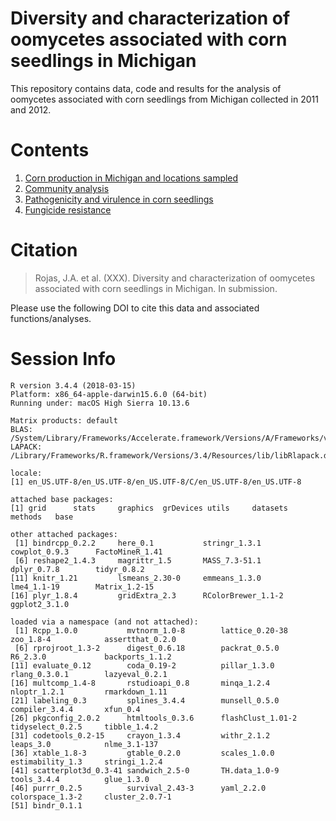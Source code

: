 # Diversity and characterization of oomycetes associated with corn seedlings in Michigan

This repository contains data, code and results for the analysis of oomycetes associated with corn seedlings from Michigan collected in 2011 and 2012.

Contents
========
1. [Corn production in Michigan and locations sampled](R_analysis/Corn_samples.md)
2. [Community analysis](R_analysis/Clone_correction.md)
3. [Pathogenicity and virulence in corn seedlings](R_analysis/Pathogenicity_corn.md)
4. [Fungicide resistance](R_analysis/PCA_and_DAPC.md)


Citation
========
> Rojas, J.A. et al. (XXX). Diversity and characterization of oomycetes associated with corn seedlings in Michigan. In submission.

Please use the following DOI to cite this data and associated functions/analyses.



Session Info
========

```
R version 3.4.4 (2018-03-15)
Platform: x86_64-apple-darwin15.6.0 (64-bit)
Running under: macOS High Sierra 10.13.6

Matrix products: default
BLAS: /System/Library/Frameworks/Accelerate.framework/Versions/A/Frameworks/vecLib.framework/Versions/A/libBLAS.dylib
LAPACK: /Library/Frameworks/R.framework/Versions/3.4/Resources/lib/libRlapack.dylib

locale:
[1] en_US.UTF-8/en_US.UTF-8/en_US.UTF-8/C/en_US.UTF-8/en_US.UTF-8

attached base packages:
[1] grid      stats     graphics  grDevices utils     datasets  methods   base     

other attached packages:
 [1] bindrcpp_0.2.2     here_0.1           stringr_1.3.1      cowplot_0.9.3      FactoMineR_1.41   
 [6] reshape2_1.4.3     magrittr_1.5       MASS_7.3-51.1      dplyr_0.7.8        tidyr_0.8.2       
[11] knitr_1.21         lsmeans_2.30-0     emmeans_1.3.0      lme4_1.1-19        Matrix_1.2-15     
[16] plyr_1.8.4         gridExtra_2.3      RColorBrewer_1.1-2 ggplot2_3.1.0     

loaded via a namespace (and not attached):
 [1] Rcpp_1.0.0           mvtnorm_1.0-8        lattice_0.20-38      zoo_1.8-4            assertthat_0.2.0    
 [6] rprojroot_1.3-2      digest_0.6.18        packrat_0.5.0        R6_2.3.0             backports_1.1.2     
[11] evaluate_0.12        coda_0.19-2          pillar_1.3.0         rlang_0.3.0.1        lazyeval_0.2.1      
[16] multcomp_1.4-8       rstudioapi_0.8       minqa_1.2.4          nloptr_1.2.1         rmarkdown_1.11      
[21] labeling_0.3         splines_3.4.4        munsell_0.5.0        compiler_3.4.4       xfun_0.4            
[26] pkgconfig_2.0.2      htmltools_0.3.6      flashClust_1.01-2    tidyselect_0.2.5     tibble_1.4.2        
[31] codetools_0.2-15     crayon_1.3.4         withr_2.1.2          leaps_3.0            nlme_3.1-137        
[36] xtable_1.8-3         gtable_0.2.0         scales_1.0.0         estimability_1.3     stringi_1.2.4       
[41] scatterplot3d_0.3-41 sandwich_2.5-0       TH.data_1.0-9        tools_3.4.4          glue_1.3.0          
[46] purrr_0.2.5          survival_2.43-3      yaml_2.2.0           colorspace_1.3-2     cluster_2.0.7-1     
[51] bindr_0.1.1         
```
